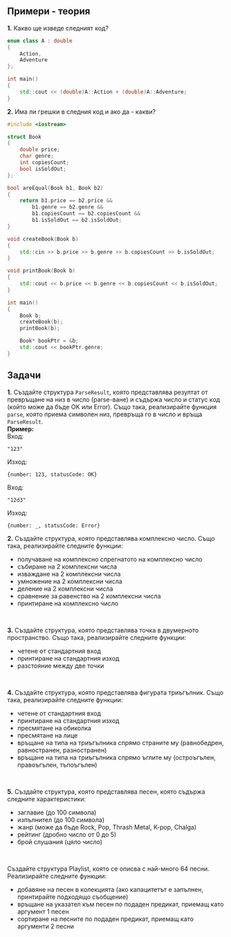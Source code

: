 ## Примери - теория
**1.** Какво ще изведе следният код?
```c++
enum class A : double
{
    Action,
    Adventure
};

int main()
{
    std::cout << (double)A::Action + (double)A::Adventure;
}
```
**2.** Има ли грешки в следния код и ако да - какви?
```c++
#include <iostream>

struct Book
{
    double price;
    char genre;
    int copiesCount;
    bool isSoldOut;
};

bool areEqual(Book b1, Book b2)
{
    return b1.price == b2.price && 
        b1.genre == b2.genre && 
        b1.copiesCount == b2.copiesCount && 
        b1.isSoldOut == b2.isSoldOut;
}

void createBook(Book b)
{
    std::cin >> b.price >> b.genre >> b.copiesCount >> b.isSoldOut;
}

void printBook(Book b)
{
    std::cout << b.price << b.genre << b.copiesCount << b.isSoldOut;
}

int main()
{
    Book b;
    createBook(b);
    printBook(b);

    Book* bookPtr = &b;
    std::cout << bookPtr.genre;
}
```
## Задачи
**1.** Създайте структура ```ParseResult```, която представлява резултат от превръщане на низ в число (parse-ване) и съдържа число и статус код (който може да бъде OK или Error).
Също така, реализирайте функция ```parse```, която приема символен низ, превръща го в число и връща ```ParseResult```.
</br>
**Пример:** </br>
Вход:
```
"123"
```
Изход:
```
{number: 123, statusCode: OK}
```
Вход:
```
"12d3"
```
Изход:
```
{number: _, statusCode: Error}
```
**2.** Създайте структура, която представлява комплексно число. Също така, реализирайте следните функции:
- получаване на комплексно спрегнатото на комплексно число
- събиране на 2 комплексни числа
- изваждане на 2 комплексни числа
- умножение на 2 комплексни числа
- деление на 2 комплексни числа
- сравнение за равенство на 2 комплексни числа
- принтиране на комплексно число
</br>

**3.** Създайте структура, която представлява точка в двумерното пространство. Също така, реализирайте следните функции:
- четене от стандартния вход
- принтиране на стандартния изход
- разстояние между две точки
</br>

**4.** Създайте структура, която представлява фигурата триъгълник. Също така, реализирайте следните функции:
- четене от стандартния вход
- принтиране на стандартния изход
- пресмятане на обиколка
- пресмятане на лице
- връщане на типа на триъгълника спрямо страните му (равнобедрен, равностранен, разностранен)
- връщане на типа на триъгълника спрямо ъглите му (остроъгълен, правоъгълен, тъпоъгълен)
</br>


**5.** Създайте структура, която представлява песен, която съдържа следните характеристики:
- заглавие (до 100 символа)
- изпълнител (до 100 символа)
- жанр (може да бъде Rock, Pop, Thrash Metal, K-pop, Chalga)
- рейтинг (дробно число от 0 до 5)
- брой слушания (цяло число)
</br>

Създайте структура Playlist, която се описва с най-много 64 песни. Реализирайте следните функции:
- добавяне на песен в колекцията (ако капацитетът е запълнен, принтирайте подходящо съобщение)
- връщане на указател към песен по подаден предикат, приемащ като аргумент 1 песен
- сортиране на песните по подаден предикат, приемащ като аргументи 2 песни
